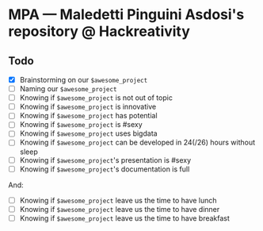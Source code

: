 # MPA — Maledetti Pinguini Asdosi's repository @ Hackreativity

## Todo
- [X] Brainstorming on our `$awesome_project`
- [ ] Naming our `$awesome_project`
- [ ] Knowing if `$awesome_project` is not out of topic
- [ ] Knowing if `$awesome_project` is innovative
- [ ] Knowing if `$awesome_project` has potential
- [ ] Knowing if `$awesome_project` is #sexy
- [ ] Knowing if `$awesome_project` uses bigdata
- [ ] Knowing if `$awesome_project` can be developed in 24(/26) hours without sleep
- [ ] Knowing if `$awesome_project`'s presentation is #sexy
- [ ] Knowing if `$awesome_project`'s documentation is full

And:
- [ ] Knowing if `$awesome_project` leave us the time to have lunch
- [ ] Knowing if `$awesome_project` leave us the time to have dinner
- [ ] Knowing if `$awesome_project` leave us the time to have breakfast 
